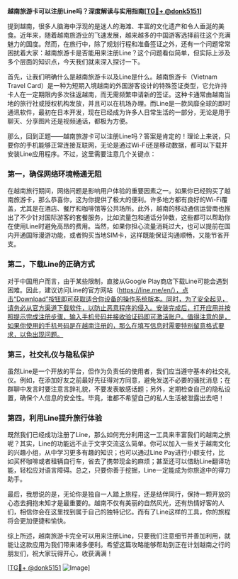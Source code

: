 **越南旅游卡可以注册Line吗？深度解读与实用指南[[TG💪+ @donk5151](https://t.me/s/donk5151)]**

提到越南，很多人脑海中浮现的是迷人的海滩、丰富的文化遗产和令人垂涎的美食。近年来，随着越南旅游业的飞速发展，越来越多的中国游客选择前往这个充满魅力的国度。然而，在旅行中，除了规划行程和准备签证之外，还有一个问题常常困扰着大家：越南旅游卡是否能用来注册Line？这个问题看似简单，但实际上涉及多个层面的知识点，今天我们就来深入探讨一下。

首先，让我们明确什么是越南旅游卡以及Line是什么。越南旅游卡（Vietnam Travel Card）是一种为短期入境越南的外国游客设计的特殊签证类型，它允许持卡人在一定期限内多次往返越南，而无需频繁申请新的签证。这种卡通常由越南当地的旅行社或授权机构发放，并且可以在机场办理。而Line是一款风靡全球的即时通讯软件，最初在日本开发，现在已经成为许多人日常生活的一部分，无论是用于聊天、分享图片还是视频通话，都极为方便。

那么，回到正题——越南旅游卡可以注册Line吗？答案是肯定的！理论上来说，只要你的手机能够正常连接互联网，无论是通过Wi-Fi还是移动数据，都可以下载并安装Line应用程序。不过，这里需要注意几个关键点：

### 第一，确保网络环境畅通无阻

在越南旅行期间，网络问题是影响用户体验的重要因素之一。如果你已经购买了越南旅游卡，那么恭喜你，这为你提供了极大的便利。许多地方都有良好的Wi-Fi覆盖，尤其是在酒店、餐厅和咖啡馆等公共场所。此外，越南的移动通信运营商也推出了不少针对国际游客的套餐服务，比如流量包和通话分钟数，这些都可以帮助你在使用Line时避免高昂的费用。当然，如果你担心流量消耗过大，也可以提前在国内开通国际漫游功能，或者购买当地SIM卡，这样既能保证沟通顺畅，又能节省开支。

### 第二，下载Line的正确方式

对于中国用户而言，由于某些限制，直接从Google Play商店下载Line可能会遇到困难。因此，建议访问Line的官方网站（https://line.me/en/），点击“Download”按钮即可获取适合你设备的操作系统版本。同时，为了安全起见，请务必从官方渠道下载软件，以防止恶意程序的侵入。安装完成后，打开应用并按照提示完成注册步骤，输入手机号码并接收验证码即可激活账户。值得注意的是，如果你使用的手机号码是在越南注册的，那么在填写信息时需要特别留意格式要求，以免出现问题。

### 第三，社交礼仪与隐私保护

虽然Line是一个开放的平台，但作为负责任的使用者，我们应当遵守基本的社交礼仪。例如，在添加好友之前最好先征得对方同意，避免发送不必要的骚扰消息；在群聊中发言时要注意言辞礼貌，不要发表敏感话题；另外，定期检查自己的隐私设置，确保个人信息的安全性。毕竟，谁都不希望自己的私人生活被泄露出去吧！

### 第四，利用Line提升旅行体验

既然我们已经成功注册了Line，那么如何充分利用这一工具来丰富我们的越南之旅呢？其实，Line的功能远不止于文字交流这么简单。你可以加入一些关于越南文化的兴趣小组，从中学习更多有趣的知识；也可以通过Line Pay进行小额支付，比如买杯咖啡或者租辆自行车，省去了携带现金的麻烦；甚至还可以借助Line翻译功能，轻松应对语言障碍。总之，只要你善于挖掘，Line一定能成为你旅途中的得力助手。

最后，我想说的是，无论你是独自一人踏上旅程，还是结伴同行，保持一颗开放的心态去拥抱未知才是最重要的。越南不仅有美丽的自然风光，还有热情好客的人们，相信你会在这里找到属于自己的独特记忆。而有了Line这样的工具，你的旅程将会更加便捷和愉快。

综上所述，越南旅游卡完全可以用来注册Line，只要我们注意细节并善加利用，就能让这款应用为我们带来诸多便利。希望这篇攻略能够帮助到正在计划越南之行的朋友们，祝大家玩得开心，收获满满！

[[TG💪+ @donk5151](https://t.me/s/donk5151) ![Image](https://i.postimg.cc/rwNCRYN7/Snipaste-2025-04-30-17-27-05.png)]